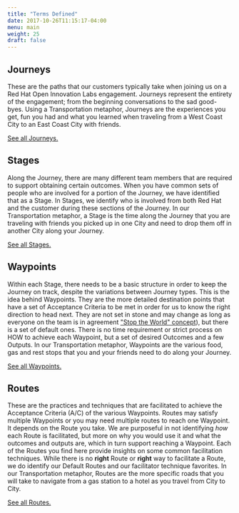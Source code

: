 ```yaml
---
title: "Terms Defined"
date: 2017-10-26T11:15:17-04:00
menu: main
weight: 25
draft: false
---
```

## Journeys
  These are the paths that our customers typically take when joining us on a Red Hat Open Innovation Labs engagement. Journeys represent the entirety of the engagement; from the beginning conversations to the sad good-byes. Using a Transportation metaphor, Journeys are the experiences you get, fun you had and what you learned when traveling from a West Coast City to an East Coast City with friends.

  [See all Journeys.](/journeys/)

## Stages
  Along the Journey, there are many different team members that are required to support obtaining certain outcomes. When you have common sets of people who are involved for a portion of the Journey, we have identified that as a Stage. In Stages, we identify who is involved from both Red Hat and the customer during these sections of the Journey. In our Transportation metaphor, a Stage is the time along the Journey that you are traveling with friends you picked up in one City and need to drop them off in another City along your Journey.

  [See all Stages.](/stages/)

## Waypoints
  Within each Stage, there needs to be a basic structure in order to keep the Journey on track, despite the variations between Journey types. This is the idea behind Waypoints. They are the more detailed destination points that have a set of Acceptance Criteria to be met in order for us to know the right direction to head next. They are not set in stone and may change as long as everyone on the team is in agreement ["Stop the World" concept](/stop-the-world-event/)), but there is a set of default ones. There is no time requirement or strict process on HOW to achieve each Waypoint, but a set of desired Outcomes and a few Outputs. In our Transportation metaphor, Waypoints are the various food, gas and rest stops that you and your friends need to do along your Journey.

  [See all Waypoints.](/waypoints/)

## Routes
  These are the practices and techniques that are facilitated to achieve the Acceptance Criteria (A/C) of the various Waypoints. Routes may satisfy multiple Waypoints or you may need multiple routes to reach one Waypoint. It depends on the Route you take. We are purposeful in not identifying *how* each Route is facilitated, but more on why you would use it and what the outcomes and outputs are, which in turn support reaching a Waypoint. Each of the Routes you find here provide insights on some common facilitation techniques. While there is no **right** Route or **right** way to facilitate a Route, we do identify our Default Routes and our facilitator technique favorites. In our Transportation metaphor, Routes are the more specific roads that you will take to navigate from a gas station to a hotel as you travel from City to City.

  [See all Routes.](/routes/)
